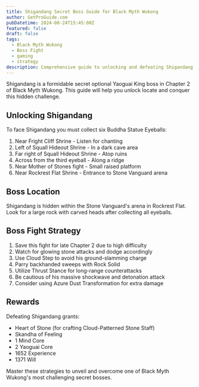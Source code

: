 ```yaml
---
title: Shigandang Secret Boss Guide for Black Myth Wukong
author: GetProGuide.com
pubDatetime: 2024-08-24T15:45:00Z
featured: false
draft: false
tags:
  - Black Myth Wukong
  - Boss Fight
  - gaming
  - strategy
description: Comprehensive guide to unlocking and defeating Shigandang the secret optional Yaoguai King boss in Black Myth Wukong including location eyeball collection and battle strategies.
---
```


Shigandang is a formidable secret optional Yaoguai King boss in Chapter 2 of Black Myth Wukong. This guide will help you unlock locate and conquer this hidden challenge.

## Unlocking Shigandang

To face Shigandang you must collect six Buddha Statue Eyeballs:

1. Near Fright Cliff Shrine - Listen for chanting
2. Left of Squall Hideout Shrine - In a dark cave area
3. Far right of Squall Hideout Shrine - Atop ruins
4. Across from the third eyeball - Along a ridge
5. Near Mother of Stones fight - Small raised platform
6. Near Rockrest Flat Shrine - Entrance to Stone Vanguard arena

## Boss Location

Shigandang is hidden within the Stone Vanguard's arena in Rockrest Flat. Look for a large rock with carved heads after collecting all eyeballs.

## Boss Fight Strategy

1. Save this fight for late Chapter 2 due to high difficulty
2. Watch for glowing stone attacks and dodge accordingly
3. Use Cloud Step to avoid his ground-slamming charge
4. Parry backhanded sweeps with Rock Solid
5. Utilize Thrust Stance for long-range counterattacks
6. Be cautious of his massive shockwave and detonation attack
7. Consider using Azure Dust Transformation for extra damage

## Rewards

Defeating Shigandang grants:
- Heart of Stone (for crafting Cloud-Patterned Stone Staff)
- Skandha of Feeling
- 1 Mind Core
- 2 Yaoguai Core
- 1652 Experience
- 1371 Will

Master these strategies to unveil and overcome one of Black Myth Wukong's most challenging secret bosses.
